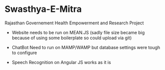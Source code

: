 # Swasthya-E-Mitra
Rajasthan Governement Health Empowerment and Research Project






- Website needs to be run on MEAN.JS (sadly file size became big because of using some boilerplate so could upload via git)

- ChatBot Need to run on MAMP/WAMP but database settings were tough to configure

- Speech Recognition on Angular JS works as it is

